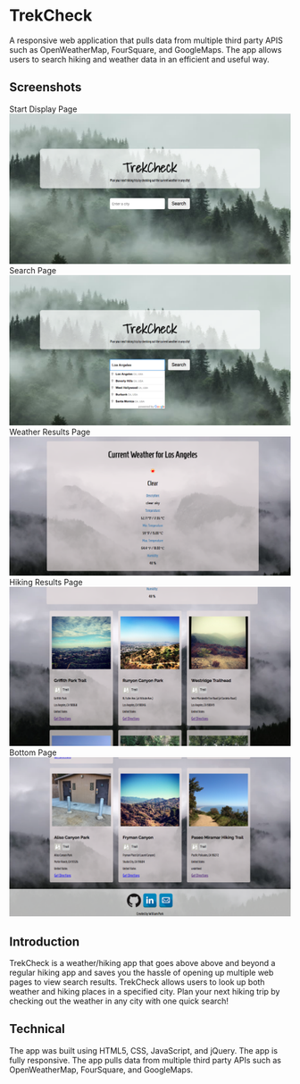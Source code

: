 # TrekCheck

A responsive web application that pulls data from multiple third party APIS such as OpenWeatherMap, FourSquare, and GoogleMaps. The app allows users to search hiking and weather data in an efficient and useful way. 

## Screenshots
Start Display Page
<img src="readme-images/trek-check-1-start.png">
Search Page
<img src="readme-images/trek-check-2-search.png">
Weather Results Page
<img src="readme-images/trek-check-3-weather.png">
Hiking Results Page
<img src="readme-images/trek-check-4-hike.png">
Bottom Page
<img src="readme-images/trek-check-5-bottom.png">


## Introduction
TrekCheck is a weather/hiking app that goes above above and beyond a regular hiking app and saves you the hassle of opening up multiple web pages to view search results. TrekCheck allows users to look up both weather and hiking places in a specified city. Plan your next hiking trip by checking out the weather in any city with one quick search!

## Technical
The app was built using HTML5, CSS, JavaScript, and jQuery.
The app is fully responsive.
The app pulls data from multiple third party APIs such as OpenWeatherMap, FourSquare, and GoogleMaps.


